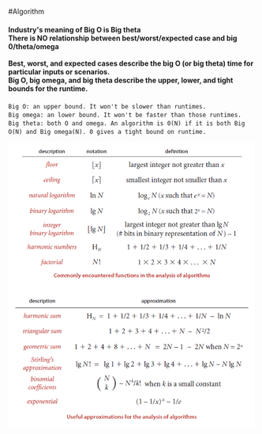 #Algorithm

<h4>
Industry's meaning of Big O is Big theta<br>
There is NO relationship between best/worst/expected case and big 0/theta/omega<br><br>
Best, worst, and expected cases describe the big O (or big theta) time for particular inputs or scenarios.<br>
Big O, big omega, and big theta describe the upper, lower, and tight bounds for the runtime.
</h4>


`Big O: an upper bound. It won't be slower than runtimes.`<br>
`Big omega: an lower bound. It won't be faster than those runtimes.`<br>
`Big theta: both O and omega. An algorithm is 0(N) if it is both Big O(N) and Big omega(N). 0 gives a tight bound on runtime.`<br>

<img src="./images/AnalysisAlgorithm.png" width="500px">
